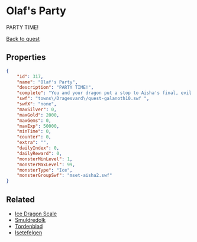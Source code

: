 # Olaf's Party

PARTY TIME!

[Back to quest](../quests.md)

## Properties

```json
{
    "id": 317,
    "name": "Olaf's Party",
    "description": "PARTY TIME!",
    "complete": "You and your dragon put a stop to Aisha's final, evil plan and saved the people of Dragesvard from her icy clutches... and Olaf's pool.",
    "swf": "towns\/Dragesvard\/quest-galanoth10.swf ",
    "swfX": "none",
    "maxSilver": 0,
    "maxGold": 2000,
    "maxGems": 0,
    "maxExp": 50000,
    "minTime": 0,
    "counter": 0,
    "extra": "",
    "dailyIndex": 0,
    "dailyReward": 0,
    "monsterMinLevel": 1,
    "monsterMaxLevel": 99,
    "monsterType": "Ice",
    "monsterGroupSwf": "mset-aisha2.swf"
}
```

## Related

- [Ice Dragon Scale](../items/1773-ice-dragon-scale.md)
- [Smuldredolk](../items/2068-smuldredolk.md)
- [Tordenblad](../items/2069-tordenblad.md)
- [Isetefelgen](../items/2070-isetefelgen.md)

